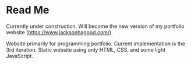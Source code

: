 # Read Me

Currently under construction. Will become the new version of my portfolio website (https://www.jacksonhagood.com/).

Website primarily for programming portfolio. Current implementation is the 3rd iteration. Static website using only HTML, CSS, and some light JavaScript.
